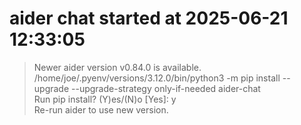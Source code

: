 
# aider chat started at 2025-06-21 12:33:05

> Newer aider version v0.84.0 is available.  
> /home/joe/.pyenv/versions/3.12.0/bin/python3 -m pip install --upgrade --upgrade-strategy only-if-needed aider-chat  
> Run pip install? (Y)es/(N)o [Yes]: y  
> Re-run aider to use new version.  
